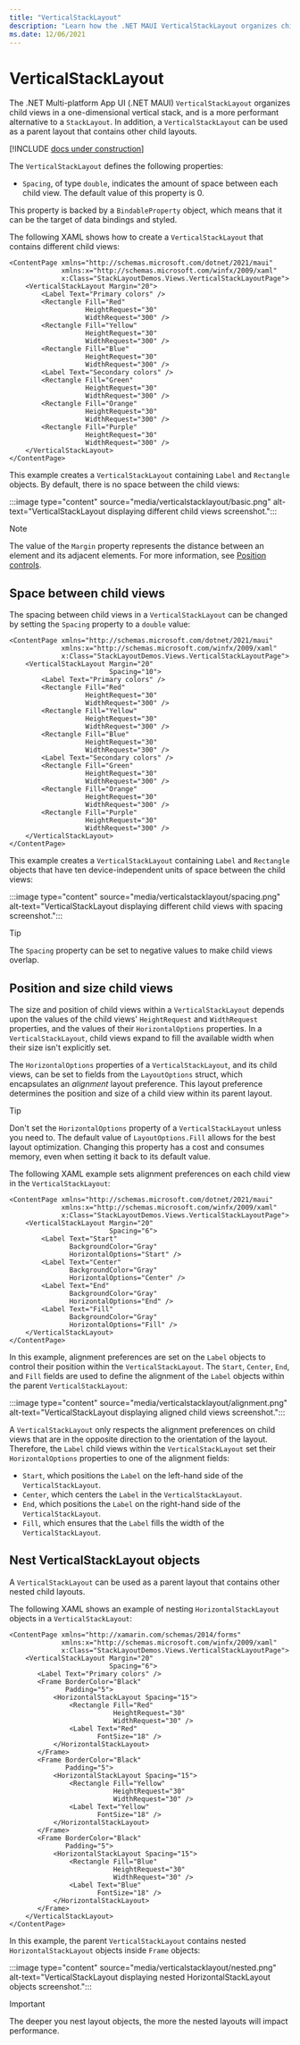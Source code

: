 ```yaml
---
title: "VerticalStackLayout"
description: "Learn how the .NET MAUI VerticalStackLayout organizes child views in a one-dimensional vertical stack."
ms.date: 12/06/2021
---
```


# VerticalStackLayout

The .NET Multi-platform App UI (.NET MAUI) `VerticalStackLayout` organizes child views in a one-dimensional vertical stack, and is a more performant alternative to a `StackLayout`. In addition, a `VerticalStackLayout` can be used as a parent layout that contains other child layouts.

[!INCLUDE [docs under construction](~/includes/preview-note.md)]

The `VerticalStackLayout` defines the following properties:

- `Spacing`, of type `double`, indicates the amount of space between each child view. The default value of this property is 0.

This property is backed by a `BindableProperty` object, which means that it can be the target of data bindings and styled.

<!--
> [!TIP]
> To obtain the best possible layout performance, follow the guidelines at [Optimize layout performance](~/xamarin-forms/deploy-test/performance.md#optimize-layout-performance).
-->

The following XAML shows how to create a `VerticalStackLayout` that contains different child views:

```xaml
<ContentPage xmlns="http://schemas.microsoft.com/dotnet/2021/maui"
             xmlns:x="http://schemas.microsoft.com/winfx/2009/xaml"
             x:Class="StackLayoutDemos.Views.VerticalStackLayoutPage">
    <VerticalStackLayout Margin="20">
        <Label Text="Primary colors" />
        <Rectangle Fill="Red"
                   HeightRequest="30"
                   WidthRequest="300" />
        <Rectangle Fill="Yellow"
                   HeightRequest="30"
                   WidthRequest="300" />
        <Rectangle Fill="Blue"
                   HeightRequest="30"
                   WidthRequest="300" />
        <Label Text="Secondary colors" />
        <Rectangle Fill="Green"
                   HeightRequest="30"
                   WidthRequest="300" />
        <Rectangle Fill="Orange"
                   HeightRequest="30"
                   WidthRequest="300" />
        <Rectangle Fill="Purple"
                   HeightRequest="30"
                   WidthRequest="300" />
    </VerticalStackLayout>
</ContentPage>
```

This example creates a `VerticalStackLayout` containing `Label` and `Rectangle` objects. By default, there is no space between the child views:

:::image type="content" source="media/verticalstacklayout/basic.png" alt-text="VerticalStackLayout displaying different child views screenshot.":::

> [!NOTE]
> The value of the `Margin` property represents the distance between an element and its adjacent elements. For more information, see [Position controls](~/user-interface/align-position.md#position-controls).

## Space between child views

The spacing between child views in a `VerticalStackLayout` can be changed by setting the `Spacing` property to a `double` value:

```xaml
<ContentPage xmlns="http://schemas.microsoft.com/dotnet/2021/maui"
             xmlns:x="http://schemas.microsoft.com/winfx/2009/xaml"
             x:Class="StackLayoutDemos.Views.VerticalStackLayoutPage">
    <VerticalStackLayout Margin="20"
                         Spacing="10">
        <Label Text="Primary colors" />
        <Rectangle Fill="Red"
                   HeightRequest="30"
                   WidthRequest="300" />
        <Rectangle Fill="Yellow"
                   HeightRequest="30"
                   WidthRequest="300" />
        <Rectangle Fill="Blue"
                   HeightRequest="30"
                   WidthRequest="300" />
        <Label Text="Secondary colors" />
        <Rectangle Fill="Green"
                   HeightRequest="30"
                   WidthRequest="300" />
        <Rectangle Fill="Orange"
                   HeightRequest="30"
                   WidthRequest="300" />
        <Rectangle Fill="Purple"
                   HeightRequest="30"
                   WidthRequest="300" />
    </VerticalStackLayout>
</ContentPage>
```

This example creates a `VerticalStackLayout` containing `Label` and `Rectangle` objects that have ten device-independent units of space between the child views:

:::image type="content" source="media/verticalstacklayout/spacing.png" alt-text="VerticalStackLayout displaying different child views with spacing screenshot.":::

> [!TIP]
> The `Spacing` property can be set to negative values to make child views overlap.

## Position and size child views

The size and position of child views within a `VerticalStackLayout` depends upon the values of the child views' `HeightRequest` and `WidthRequest` properties, and the values of their `HorizontalOptions` properties. In a `VerticalStackLayout`, child views expand to fill the available width when their size isn't explicitly set.

The `HorizontalOptions` properties of a `VerticalStackLayout`, and its child views, can be set to fields from the `LayoutOptions` struct, which encapsulates an *alignment* layout preference. This layout preference determines the position and size of a child view within its parent layout.

> [!TIP]
> Don't set the `HorizontalOptions` property of a `VerticalStackLayout` unless you need to. The default value of `LayoutOptions.Fill` allows for the best layout optimization. Changing this property has a cost and consumes memory, even when setting it back to its default value.

The following XAML example sets alignment preferences on each child view in the `VerticalStackLayout`:

```xaml
<ContentPage xmlns="http://schemas.microsoft.com/dotnet/2021/maui"
             xmlns:x="http://schemas.microsoft.com/winfx/2009/xaml"
             x:Class="StackLayoutDemos.Views.VerticalStackLayoutPage">
    <VerticalStackLayout Margin="20"
                         Spacing="6">
        <Label Text="Start"
               BackgroundColor="Gray"
               HorizontalOptions="Start" />
        <Label Text="Center"
               BackgroundColor="Gray"
               HorizontalOptions="Center" />
        <Label Text="End"
               BackgroundColor="Gray"
               HorizontalOptions="End" />
        <Label Text="Fill"
               BackgroundColor="Gray"
               HorizontalOptions="Fill" />
    </VerticalStackLayout>
</ContentPage>
```

In this example, alignment preferences are set on the `Label` objects to control their position within the `VerticalStackLayout`. The `Start`, `Center`, `End`, and `Fill` fields are used to define the alignment of the `Label` objects within the parent `VerticalStackLayout`:

:::image type="content" source="media/verticalstacklayout/alignment.png" alt-text="VerticalStackLayout displaying aligned child views screenshot.":::

A `VerticalStackLayout` only respects the alignment preferences on child views that are in the opposite direction to the orientation of the layout. Therefore, the `Label` child views within the `VerticalStackLayout` set their `HorizontalOptions` properties to one of the alignment fields:

- `Start`, which positions the `Label` on the left-hand side of the `VerticalStackLayout`.
- `Center`, which centers the `Label` in the `VerticalStackLayout`.
- `End`, which positions the `Label` on the right-hand side of the `VerticalStackLayout`.
- `Fill`, which ensures that the `Label` fills the width of the `VerticalStackLayout`.

<!--
For more information about alignment, see [Layout Options in .NET MAUI](layout-options.md).
-->

## Nest VerticalStackLayout objects

A `VerticalStackLayout` can be used as a parent layout that contains other nested child layouts.

The following XAML shows an example of nesting `HorizontalStackLayout` objects in a `VerticalStackLayout`:

```xaml
<ContentPage xmlns="http://xamarin.com/schemas/2014/forms"
             xmlns:x="http://schemas.microsoft.com/winfx/2009/xaml"
             x:Class="StackLayoutDemos.Views.VerticalStackLayoutPage">
    <VerticalStackLayout Margin="20"
                         Spacing="6">
       <Label Text="Primary colors" />
       <Frame BorderColor="Black"
              Padding="5">
           <HorizontalStackLayout Spacing="15">
               <Rectangle Fill="Red"
                          HeightRequest="30"
                          WidthRequest="30" />
               <Label Text="Red"
                      FontSize="18" />
           </HorizontalStackLayout>
       </Frame>
       <Frame BorderColor="Black"
              Padding="5">
           <HorizontalStackLayout Spacing="15">
               <Rectangle Fill="Yellow"
                          HeightRequest="30"
                          WidthRequest="30" />
               <Label Text="Yellow"
                      FontSize="18" />
           </HorizontalStackLayout>
       </Frame>
       <Frame BorderColor="Black"
              Padding="5">
           <HorizontalStackLayout Spacing="15">
               <Rectangle Fill="Blue"
                          HeightRequest="30"
                          WidthRequest="30" />
               <Label Text="Blue"
                      FontSize="18" />
           </HorizontalStackLayout>
       </Frame>
    </VerticalStackLayout>
</ContentPage>
```

In this example, the parent `VerticalStackLayout` contains nested `HorizontalStackLayout` objects inside `Frame` objects:

:::image type="content" source="media/verticalstacklayout/nested.png" alt-text="VerticalStackLayout displaying nested HorizontalStackLayout objects screenshot.":::

> [!IMPORTANT]
> The deeper you nest layout objects, the more the nested layouts will impact performance. <!--For more information, see [Choose the correct layout](~/xamarin-forms/deploy-test/performance.md#choose-the-correct-layout). -->
